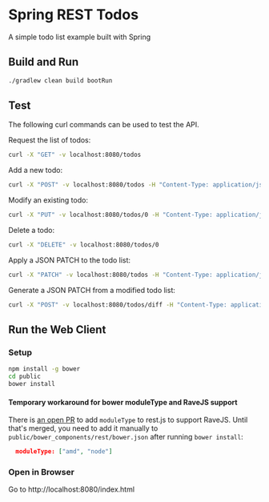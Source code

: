 # Spring REST Todos

A simple todo list example built with Spring

## Build and Run

```sh
./gradlew clean build bootRun
```

## Test

The following curl commands can be used to test the API.

Request the list of todos:

```sh
curl -X "GET" -v localhost:8080/todos
```

Add a new todo:

```sh
curl -X "POST" -v localhost:8080/todos -H "Content-Type: application/json" -d '{"description":"A Todo","complete":false}'
```

Modify an existing todo:

```sh
curl -X "PUT" -v localhost:8080/todos/0 -H "Content-Type: application/json" -d '{"description":"Modified Todo","complete":false}'
```

Delete a todo:

```sh
curl -X "DELETE" -v localhost:8080/todos/0
```

Apply a JSON PATCH to the todo list:

```sh
curl -X "PATCH" -v localhost:8080/todos -H "Content-Type: application/json" -d '[{"op":"replace","path":"/0/description","value":"go go go!"}]'
```

Generate a JSON PATCH from a modified todo list:

```sh
curl -X "POST" -v localhost:8080/todos/diff -H "Content-Type: application/json" -d '[{"description":"go go go!","complete":false},{"description":"b","complete":false}]'
```

## Run the Web Client

### Setup

```sh
npm install -g bower
cd public
bower install
```

#### Temporary workaround for bower moduleType and RaveJS support

There is [an open PR](https://github.com/cujojs/rest/pull/58) to add `moduleType` to rest.js to support RaveJS.  Until that's merged, you need to add it manually to `public/bower_components/rest/bower.json` after running `bower install`:

```json
  moduleType: ["amd", "node"]
```

### Open in Browser

Go to http://localhost:8080/index.html